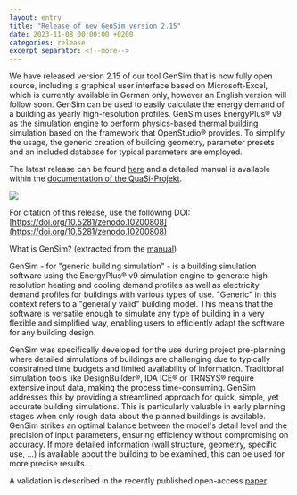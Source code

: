 ```yaml
---
layout: entry
title: "Release of new GenSim version 2.15"
date: 2023-11-08 00:00:00 +0200
categories: release
excerpt_separator: <!--more-->
---
```


We have released version 2.15 of our tool GenSim that is now fully open source, including a graphical user interface based on Microsoft-Excel, which is currently available in German only, however an English version will follow soon. GenSim can be used to easily calculate the energy demand of a building as yearly high-resolution profiles. GenSim uses EnergyPlus® v9 as the simulation engine to perform physics-based thermal building simulation based on the framework that OpenStudio® provides. To simplify the usage, the generic creation of building geometry, parameter presets and an included database for typical parameters are employed. 

The latest release can be found [here](https://github.com/QuaSi-Software/GenSim/releases) and a detailed manual is available within the [documentation of the QuaSi-Projekt](https://quasi-software.readthedocs.io/en/latest/gensim_user_manual/).

<div class="row">
    <img class="col" src="{{'assets/gensim_logo.jpg' | absolute_url}}" style="max-width: 400px; padding: 0"/>
</div>

For citation of this release, use the following DOI: [https://doi.org/10.5281/zenodo.10200808](https://doi.org/10.5281/zenodo.10200808)

<!--more-->

What is GenSim? (extracted from the [manual](https://quasi-software.readthedocs.io/en/latest/gensim_user_manual/#1-what-is-gensim))

GenSim - for "generic building simulation" - is a building simulation software using the EnergyPlus® v9 simulation engine to generate high-resolution heating and cooling demand profiles as well as electricity demand profiles for buildings with various types of use. "Generic" in this context refers to a "generally valid" building model. This means that the software is versatile enough to simulate any type of building in a very flexible and simplified way, enabling users to efficiently adapt the software for any building design.

GenSim was specifically developed for the use during project pre-planning where detailed simulations of buildings are challenging due to typically constrained time budgets and limited availability of information. Traditional simulation tools like DesignBuilder®, IDA ICE® or TRNSYS® require extensive input data, making the process time-consuming. GenSim addresses this by providing a streamlined approach for quick, simple, yet accurate building simulations. This is particularly valuable in early planning stages when only rough data about the planned buildings is available. GenSim strikes an optimal balance between the model's detail level and the precision of input parameters, ensuring efficiency without compromising on accuracy. If more detailed information (wall structure, geometry, specific use, ...) is available about the building to be examined, this can be used for more precise results.

A validation is described in the recently published open-access [paper](https://doi.org/10.3390/en16176115).
